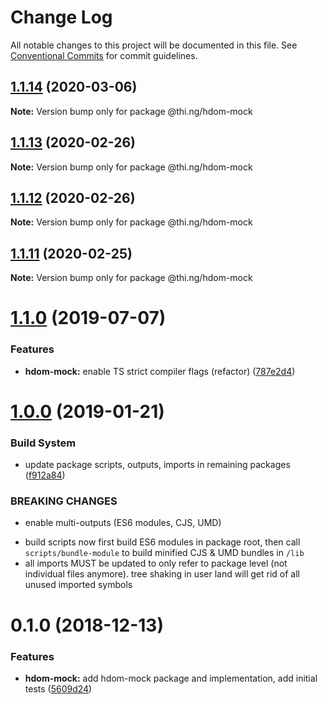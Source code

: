 # Change Log

All notable changes to this project will be documented in this file.
See [Conventional Commits](https://conventionalcommits.org) for commit guidelines.

## [1.1.14](https://github.com/thi-ng/umbrella/compare/@thi.ng/hdom-mock@1.1.13...@thi.ng/hdom-mock@1.1.14) (2020-03-06)

**Note:** Version bump only for package @thi.ng/hdom-mock





## [1.1.13](https://github.com/thi-ng/umbrella/compare/@thi.ng/hdom-mock@1.1.12...@thi.ng/hdom-mock@1.1.13) (2020-02-26)

**Note:** Version bump only for package @thi.ng/hdom-mock





## [1.1.12](https://github.com/thi-ng/umbrella/compare/@thi.ng/hdom-mock@1.1.11...@thi.ng/hdom-mock@1.1.12) (2020-02-26)

**Note:** Version bump only for package @thi.ng/hdom-mock





## [1.1.11](https://github.com/thi-ng/umbrella/compare/@thi.ng/hdom-mock@1.1.10...@thi.ng/hdom-mock@1.1.11) (2020-02-25)

**Note:** Version bump only for package @thi.ng/hdom-mock





# [1.1.0](https://github.com/thi-ng/umbrella/compare/@thi.ng/hdom-mock@1.0.16...@thi.ng/hdom-mock@1.1.0) (2019-07-07)

### Features

* **hdom-mock:** enable TS strict compiler flags (refactor) ([787e2d4](https://github.com/thi-ng/umbrella/commit/787e2d4))

# [1.0.0](https://github.com/thi-ng/umbrella/compare/@thi.ng/hdom-mock@0.1.5...@thi.ng/hdom-mock@1.0.0) (2019-01-21)

### Build System

* update package scripts, outputs, imports in remaining packages ([f912a84](https://github.com/thi-ng/umbrella/commit/f912a84))

### BREAKING CHANGES

* enable multi-outputs (ES6 modules, CJS, UMD)

- build scripts now first build ES6 modules in package root, then call
  `scripts/bundle-module` to build minified CJS & UMD bundles in `/lib`
- all imports MUST be updated to only refer to package level
  (not individual files anymore). tree shaking in user land will get rid of
  all unused imported symbols

# 0.1.0 (2018-12-13)

### Features

* **hdom-mock:** add hdom-mock package and implementation, add initial tests ([5609d24](https://github.com/thi-ng/umbrella/commit/5609d24))
